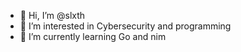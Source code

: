 - 👋 Hi, I’m @slxth
- 👀 I’m interested in Cybersecurity and programming
- 🌱 I’m currently learning Go and nim

<!---
slxth/slxth is a ✨ special ✨ repository because its `README.md` (this file) appears on your GitHub profile.
You can click the Preview link to take a look at your changes.
--->
